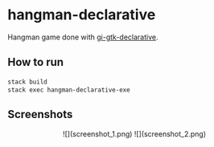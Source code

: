 # hangman-declarative

Hangman game done with [gi-gtk-declarative](https://github.com/owickstrom/gi-gtk-declarative).

## How to run

```
stack build
stack exec hangman-declarative-exe
```

## Screenshots
<center>
![](screenshot_1.png)
![](screenshot_2.png)
</center>
